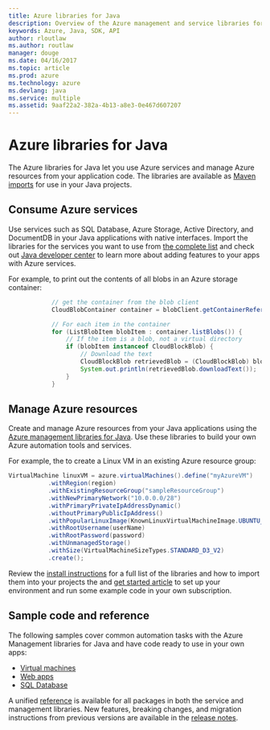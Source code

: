 ```yaml
---
title: Azure libraries for Java
description: Overview of the Azure management and service libraries for Java
keywords: Azure, Java, SDK, API
author: rloutlaw
ms.author: routlaw
manager: douge
ms.date: 04/16/2017
ms.topic: article
ms.prod: azure
ms.technology: azure
ms.devlang: java
ms.service: multiple
ms.assetid: 9aaf22a2-382a-4b13-a8e3-0e467d607207
---
```


# Azure libraries for Java

The Azure libraries for Java let you use Azure services and manage Azure resources from your application code. The libraries are available as [Maven imports](java-sdk-azure-install.md) for use in your Java projects. 

## Consume Azure services

Use services such as SQL Database, Azure Storage, Active Directory, and DocumentDB in your Java applications with native interfaces. Import the libraries for the services you want to use from [the complete list](java-sdk-azure-install.md) and check out [Java developer center](https://azure.microsoft.com/develop/java/) to learn more about adding features to your apps with Azure services.

For example, to print out the contents of all blobs in an Azure storage container:

```java
            // get the container from the blob client
			CloudBlobContainer container = blobClient.getContainerReference("blobcontainer");

			// For each item in the container
			for (ListBlobItem blobItem : container.listBlobs()) {
			    // If the item is a blob, not a virtual directory
			    if (blobItem instanceof CloudBlockBlob) {
			        // Download the text
			    	CloudBlockBlob retrievedBlob = (CloudBlockBlob) blobItem;
			    	System.out.println(retrievedBlob.downloadText());
			    }
			}
```

## Manage Azure resources

Create and manage Azure resources from your Java applications using the [Azure management libraries for Java](java-sdk-azure-get-started.md). Use these libraries to build your own Azure automation tools and services. 

For example, the to create a Linux VM in an existing Azure resource group:

```java
VirtualMachine linuxVM = azure.virtualMachines().define("myAzureVM")
           .withRegion(region)
           .withExistingResourceGroup("sampleResourceGroup")
           .withNewPrimaryNetwork("10.0.0.0/28")
           .withPrimaryPrivateIpAddressDynamic()
           .withoutPrimaryPublicIpAddress()
           .withPopularLinuxImage(KnownLinuxVirtualMachineImage.UBUNTU_SERVER_16_04_LTS)
           .withRootUsername(userName)
           .withRootPassword(password)
           .withUnmanagedStorage()
           .withSize(VirtualMachineSizeTypes.STANDARD_D3_V2)
           .create();
 ```

Review the [install instructions](java-sdk-azure-install.md) for a full list of the libraries and how to import them into your projects the and [get started article](java-sdk-azure-get-started.md) to set up your environment and run some example code in your own subscription. 

## Sample code and reference

The following samples cover common automation tasks with the Azure Management libraries for Java and have code ready to use in your own apps:

- [Virtual machines](java-sdk-azure-virtual-machine-samples.md)
- [Web apps](java-sdk-azure-web-apps-samples.md)
- [SQL Database](java-sdk-azure-sql-database-samples.md)
   
A unified [reference](https://docs.microsoft.com/java/api) is available for all packages in both the service and management libraries. New features, breaking changes, and migration instructions from previous versions are available in the [release notes](java-sdk-azure-release-notes.md).